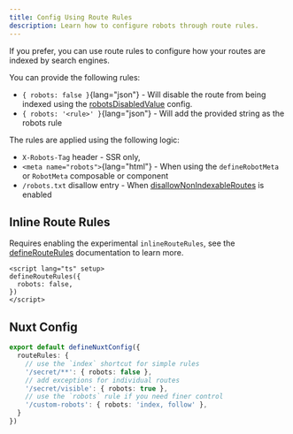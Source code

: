 ```yaml
---
title: Config Using Route Rules
description: Learn how to configure robots through route rules.
---
```


If you prefer, you can use route rules to configure how your routes are indexed by search engines.

You can provide the following rules:

- `{ robots: false }`{lang="json"} - Will disable the route from being indexed using the [robotsDisabledValue](/robots/api/config#robotsdisabledvalue) config.
- `{ robots: '<rule>' }`{lang="json"} - Will add the provided string as the robots rule

The rules are applied using the following logic:
- `X-Robots-Tag` header - SSR only,
- `<meta name="robots">`{lang="html"} - When using the `defineRobotMeta` or `RobotMeta` composable or component
- `/robots.txt` disallow entry - When [disallowNonIndexableRoutes](/robots/api/config#robotsdisabledvalue) is enabled

## Inline Route Rules

Requires enabling the experimental `inlineRouteRules`, see the [defineRouteRules](https://nuxt.com/docs/api/utils/define-route-rules) documentation
to learn more.

```vue
<script lang="ts" setup>
defineRouteRules({
  robots: false,
})
</script>
```

## Nuxt Config

```ts [nuxt.config.ts]
export default defineNuxtConfig({
  routeRules: {
    // use the `index` shortcut for simple rules
    '/secret/**': { robots: false },
    // add exceptions for individual routes
    '/secret/visible': { robots: true },
    // use the `robots` rule if you need finer control
    '/custom-robots': { robots: 'index, follow' },
  }
})
```
